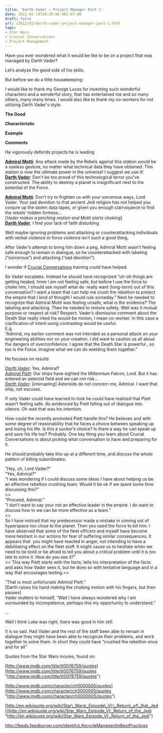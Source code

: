 ```yaml
---
title: 'Darth Vader – Project Manager Part 1'
date: 2012-02-14T20:28:00.001-07:00
draft: false
url: /2012/02/darth-vader-project-manager-part-1.html
tags: 
- Star Wars
- Crucial Conversations
- Project Management
---
```


Have you ever wondered what it would be like to be on a project that was managed by Darth Vader? 

Let’s analyze the good side of his skills.

But before we do a little housekeeping:

I would like to thank my George Lucas for inventing such wonderful characters and a wonderful story, that has entertained me and so many others, many many times. I would also like to thank my co-workers for not utilizing Darth Vader's style.

**The Good**

**Characteristic**

**Example**

**Comments**

He vigorously defends projects he is leading

**[Admiral Motti](http://www.imdb.com/name/nm0503236/)**: Any attack made by the Rebels against this station would be a useless gesture, no matter what technical data they have obtained. This station is now the ultimate power in the universe! I suggest we use it!  
**[Darth Vader](http://www.imdb.com/name/nm0000469/)**: Don't be too proud of this technological terror you've constructed. The ability to destroy a planet is insignificant next to the potential of the Force.

**[Admiral Motti](http://www.imdb.com/name/nm0503236/)**: Don't try to frighten us with your sorcerous ways, Lord Vader. Your sad devotion to that ancient Jedi religion has not helped you conjure up the stolen data tapes, or given you enough clairvoyance to find the rebels' hidden fortress...  
\[_Vader makes a pinching motion and Motti starts choking_\]  
**[Darth Vader](http://www.imdb.com/name/nm0000469/)**: I find your lack of faith disturbing

Well maybe ignoring problems and attacking or counterattacking individuals with verbal violence or force violence isn’t such a good thing.  
  
After Vader’s attempt to bring him down a peg, Admiral Motti wasn’t feeling safe enough to remain in dialogue, so he counterattacked with labeling (“sorcerous”) and attacking (“sad devotion”).  
  
I wonder if [Crucial Conversations](http://www.amazon.com/Crucial-Conversations-Talking-Stakes-Second/dp/0071771328/ref=sr_1_1?s=books&ie=UTF8&qid=1324489773&sr=1-1) training could have helped.  
  
So Vader escalates. Instead he should have recognized “uh-oh things are getting heated, hmm I am not feeling safe, but before I use the force to choke him, I should ask myself what do  really want (long-term) out of this conversation? I want a team that can help me crush the rebellion to protect the empire that I kind of thought I would rule someday.” Next he needed to recognize that Admiral Motti was feeling unsafe, what is the evidence? The labeling and attacking. Then he needed to restore safety. Well was it mutual purpose or respect at risk? Respect. Vader’s dismissive comment about the Death Star really irked his would-be minion, I mean co-worker. In this case a clarification of intent using contrasting would be useful.  
E.g.  
”Admiral, my earlier comment was not intended as a personal attack on your engineering abilities nor on your creation. I did want to caution us all about the dangers of overconfidence. I agree that the Death Star is powerful , so too is the Force. Imagine what we can do wielding them together.”

He focuses on results

_[Darth Vader](http://www.imdb.com/name/nm0000469/)_: Yes, Admiral?  
_[Admiral Piett](http://www.imdb.com/name/nm0171829/)_: Our ships have sighted the Millennium Falcon, Lord. But it has entered an asteroid field and we can not risk...  
_[Darth Vader](http://www.imdb.com/name/nm0000469/)_: \[_interupting_\] Asteroids do not concern me, Admiral. I want that ship, not excuses.

If only Vader could have learned to look he could have realized that Piett wasn’t feeling safe. As evidenced by Piett falling out of dialogue into silence. Oh wait that was his intention.  
  
How could the recently promoted Piett handle this? He believes and with some degree of reasonability that he faces a choice between speaking up and losing his life. Is this a sucker’s choice? Is there a way he can speak up and save his life too? Probably. One key thing you learn about Crucial Conversations is about picking what conversation to have and preparing for it.  
  
He should probably take this up at a different time, and discuss the whole pattern of killing subordinates.  
  
”Hey, uh, Lord Vader?”  
”Yes, Admiral?”  
”I was wondering if I could discuss some ideas I have about helping us be an effective rebellion crushing team. Would it be ok if we spent some time discussing this?”  
<<In this way Admiral Piett is establishing a mutual purpose and is asking permission to broach the topic which is very powerful in being able to get to dialogue>>  
”Proceed, Admiral.”  
”I don’t want to say your not an effective leader in the empire. I do want to discuss how to we can be more effective as a team.”  
<<Proactive Contrasting>>  
So I have noticed that my predecessor made a mistake in coming out of hyperspace too close to the planet. Then you used the force to kill him. I have observed that some of the fleet officers and myself have become more hesitant in our actions for fear of suffering similar consequences. It appears that  you might have reacted in anger, not intending to have a debilitating effect on the fleet staff. It might cause us to hesitate when we need to be bold or be afraid to tell you about a critical problem until it is too late to solve it. How do you see it?”  
<< This way Piett starts with the facts, tells his interpretation of the facts and asks how Vader sees it, but he does so with tentative language and in a way that encourages testing.>>  
  
”That is most unfortunate Admiral Piett.”  
\[Darth raises his hand making the choking motion with his fingers, but then pauses\]  
Vader mutters to himself, “Wait I have always wondered why I am surrounded by incompetence, perhaps this my opportunity to understand.”  
  
…

Well I think Luke was right, there was good in him still.

It is so sad. Had Vader and the rest of the staff been able to remain in dialogue they might have been able to recognize their problems, and work together to solve them. In short they could have “crushed the rebellion once and for all”

Quotes from the Star Wars movies, found on:

[http://www.imdb.com/title/tt0076759/quotes](http://www.imdb.com/title/tt0076759/quotes "http://www.imdb.com/title/tt0076759/quotes")

[http://www.imdb.com/character/ch0000005/quotes](http://www.imdb.com/character/ch0000005/quotes "http://www.imdb.com/character/ch0000005/quotes")

[http://en.wikiquote.org/wiki/Star\_Wars\_Episode\_VI:\_Return\_of\_the\_Jedi](http://en.wikiquote.org/wiki/Star_Wars_Episode_VI:_Return_of_the_Jedi "http://en.wikiquote.org/wiki/Star_Wars_Episode_VI:_Return_of_the_Jedi")

http://feeds.feedburner.com/IdentityLifecycleManagerilmBestPractices